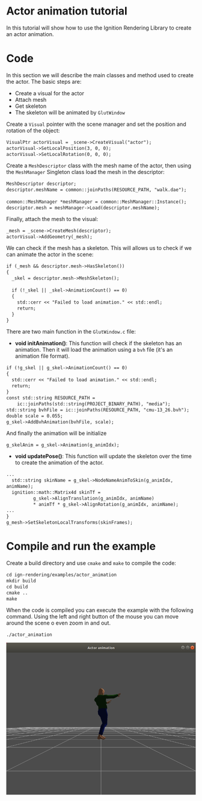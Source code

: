  # Actor animation tutorial

 In this tutorial will show how to use the Ignition Rendering Library to create an actor animation.

# Code

In this section we will describe the main classes and method used to create the actor. The basic steps are:

 - Create a visual for the actor
 - Attach mesh
 - Get skeleton
 - The skeleton will be animated by `GlutWindow`

Create a `Visual` pointer with the scene manager and set the position and rotation of the object:

```{.cpp}
VisualPtr actorVisual = _scene->CreateVisual("actor");
actorVisual->SetLocalPosition(3, 0, 0);
actorVisual->SetLocalRotation(0, 0, 0);
```

Create a `MeshDescriptor` class with the mesh name of the actor, then using the `MeshManager` Singleton class load the mesh in the descriptor:

```{.cpp}
MeshDescriptor descriptor;
descriptor.meshName = common::joinPaths(RESOURCE_PATH, "walk.dae");

common::MeshManager *meshManager = common::MeshManager::Instance();
descriptor.mesh = meshManager->Load(descriptor.meshName);
```
Finally, attach the mesh to the visual:

```{.cpp}
_mesh = _scene->CreateMesh(descriptor);
actorVisual->AddGeometry(_mesh);
```

We can check if the mesh has a skeleton. This will allows us to check if we can animate the actor in the scene:

```{.cpp}
if (_mesh && descriptor.mesh->HasSkeleton())
{
  _skel = descriptor.mesh->MeshSkeleton();

  if (!_skel || _skel->AnimationCount() == 0)
  {
    std::cerr << "Failed to load animation." << std::endl;
    return;
  }
}
```

There are two main function in the `GlutWindow.c` file:

 - **void initAnimation()**: This function will check if the skeleton has an animation. Then it will load the animation using a `bvh` file (it's an animation file format).
```{.cpp}
if (!g_skel || g_skel->AnimationCount() == 0)
{
  std::cerr << "Failed to load animation." << std::endl;
  return;
}
const std::string RESOURCE_PATH =
    ic::joinPaths(std::string(PROJECT_BINARY_PATH), "media");
std::string bvhFile = ic::joinPaths(RESOURCE_PATH, "cmu-13_26.bvh");
double scale = 0.055;
g_skel->AddBvhAnimation(bvhFile, scale);
```
And finally the animation will be initialize
```{.cpp}
g_skelAnim = g_skel->Animation(g_animIdx);
```
 - **void updatePose()**: This function will update the skeleton over the time to create the animation of the actor.
```{.cpp}
...
  std::string skinName = g_skel->NodeNameAnimToSkin(g_animIdx, animName);
  ignition::math::Matrix4d skinTf =
          g_skel->AlignTranslation(g_animIdx, animName)
          * animTf * g_skel->AlignRotation(g_animIdx, animName);
...
}
g_mesh->SetSkeletonLocalTransforms(skinFrames);
```

# Compile and run the example

Create a build directory and use `cmake` and `make` to compile the code:

```{.sh}
cd ign-rendering/examples/actor_animation
mkdir build
cd build
cmake ..
make
```

When the code is compiled you can execute the example with the following command. Using the left and right button of the mouse you can move around the scene o even zoom in and out.

```{.sh}
./actor_animation
```

![](img/actor_animation.png)
